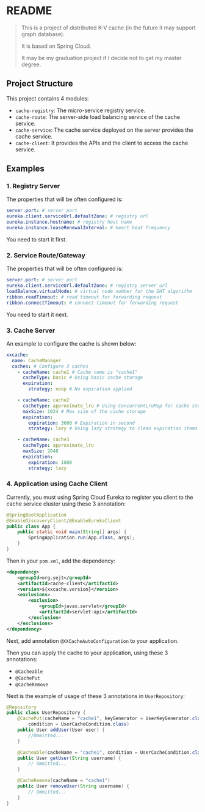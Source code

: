 # README

> This is a project of distributed K-V cache (in the future it may support graph database).
>
> It is based on Spring Cloud.
>
> It may be my graduation project if I decide not to get my master degree.

## Project Structure

This project contains 4 modules:

- `cache-registry`: The micro-service registry service.
- `cache-route`: The server-side load balancing service of the cache service.
- `cache-service`: The cache service deployed on the server provides the cache service.
- `cache-client`: It provides the APIs and the client to access the cache service.

## Examples

### 1. Registry Server

The properties that will be often configured is:

```yaml
server.port: # server port
eureka.client.serviceUrl.defaultZone: # registry url
eureka.instance.hostname: # registry host name
eureka.instance.leaseRenewalInterval: # heart beat frequency
```

You need to start it first.

### 2. Service Route/Gateway

The properties that will be often configured is:

```yaml
server.port: # server port
eureka.client.serviceUrl.defaultZone: # registry server url
loadBalance.virtualNode: # virtual node number for the DHT algorithm
ribbon.readTimeout: # read timeout for forwarding request
ribbon.connectTimeout: # connect timeout for forwarding request
```

You need to start it next.

### 3. Cache Server

An example to configure the cache is shown below:

```yaml
xxcache:
  name: CacheManager
  caches: # Configure 3 caches
    - cacheName: cache1 # Cache name is "cache1"
      cacheType: basic # Using basic cache storage
      expiration:
        strategy: noop # No expiration applied

    - cacheName: cache2
      cacheType: approximate_lru # Using ConcurrentLruMap for cache storage
      maxSize: 1024 # Max size of the cache storage
      expiration:
        expiration: 3600 # Expiration in second
        strategy: lazy # Using lazy strategy to clean expiration items

    - cacheName: cache3
      cacheType: approximate_lru
      maxSize: 2048
      expiration:
        expiration: 1800
        strategy: lazy
```

### 4. Application using Cache Client

Currently, you must using Spring Cloud Eureka to register you client to the cache service cluster using these 3 annotation:

```java
@SpringBootApplication
@EnableDiscoveryClient/@EnableEurekaClient
public class App {
    public static void main(String[] args) {
        SpringApplication.run(App.class, args);
    }
}
```

Then in your `pom.xml`, add the dependency:

```xml
<dependency>
    <groupId>org.yejt</groupId>
    <artifactId>cache-client</artifactId>
    <version>${xxcache.version}</version>
    <exclusions>
        <exclusion>
            <groupId>javax.servlet</groupId>
            <artifactId>servlet-api</artifactId>
        </exclusion>
    </exclusions>
</dependency>
```

Next, add annotation `@XXCacheAutoConfiguration` to your application.

Then you can apply the cache to your application, using these 3 annotations:

- `@Cacheable`
- `@CachePut`
- `@CacheRemove`

Next is the example of usage of these 3 annotations in `UserRepository`:

```java
@Repository
public class UserRepository {
    @CachePut(cacheName = "cache1", keyGenerator = UserKeyGenerator.class,
        condition = UserCacheCondition.class)
    public User addUser(User user) {
        //Ommitted...
    }

    @Cacheable(cacheName = "cache1", condition = UserCacheCondition.class)
    public User getUser(String username) {
        // Ommitted...
    }

    @CacheRemove(cacheName = "cache1")
    public User removeUser(String username) {
    	// Ommitted...
    }
}
```

